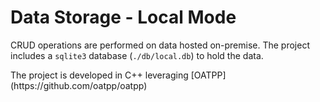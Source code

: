 # Data Storage - Local Mode
CRUD operations are performed on data hosted on-premise. The project includes a `sqlite3` database (`./db/local.db`) to hold the data.   

<p>
The project is developed in C++ leveraging [OATPP](https://github.com/oatpp/oatpp)
</p>